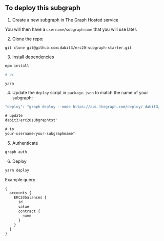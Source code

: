 ## To deploy this subgraph

1. Create a new subgraph in The Graph Hosted service

You will then have a `username/subgraphname` that you will use later.

2. Clone the repo:

```
git clone git@github.com:dabit3/erc20-subgraph-starter.git
```

3. Install dependencies

```sh
npm install

# or

yarn
````

4. Update the `deploy` script in `package.json` to match the name of your subgraph:

```javascript
"deploy": "graph deploy --node https://api.thegraph.com/deploy/ dabit3/erc20subgraphtst"

# update
dabit3/erc20subgraphtst"

# to 
your-username/your-subgraphname"
```

5. Authenticate

```sh
graph auth
```

6. Deploy

```sh
yarn deploy
```

Example query

```graphql
{
  accounts {
    ERC20balances {
      id 
      value
      contract {
        name
      }
    }
  }
}
```
